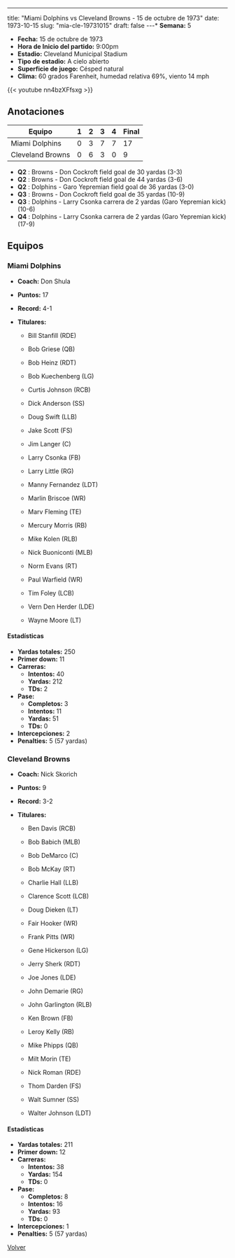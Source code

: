 ---
title: "Miami Dolphins vs Cleveland Browns - 15 de octubre de 1973"
date: 1973-10-15
slug: "mia-cle-19731015"
draft: false
---* **Semana:** 5
* **Fecha:** 15 de octubre de 1973
* **Hora de Inicio del partido:** 9:00pm
* **Estadio:** Cleveland Municipal Stadium
* **Tipo de estadio:** A cielo abierto
* **Superficie de juego:** Césped natural
* **Clima:** 60 grados Farenheit, humedad relativa 69%, viento 14 mph

{{< youtube nn4bzXFfsxg >}}


## Anotaciones
| Equipo | 1 | 2 | 3 | 4 | Final |
|--------|---|---|---|---|-------|
| Miami Dolphins  | 0 | 3 | 7 | 7  | 17 |
| Cleveland Browns  | 0 | 6 | 3 | 0  | 9 |
* **Q2** : Browns - Don Cockroft field goal de 30 yardas (3-3)
* **Q2** : Browns - Don Cockroft field goal de 44 yardas (3-6)
* **Q2** : Dolphins - Garo Yepremian field goal de 36 yardas (3-0)
* **Q3** : Browns - Don Cockroft field goal de 35 yardas (10-9)
* **Q3** : Dolphins - Larry Csonka carrera de 2 yardas (Garo Yepremian kick) (10-6)
* **Q4** : Dolphins - Larry Csonka carrera de 2 yardas (Garo Yepremian kick) (17-9)


## Equipos


### Miami Dolphins
* **Coach:** Don Shula
* **Puntos:** 17
* **Record:** 4-1
* **Titulares:** 

  * Bill Stanfill (RDE) 

  * Bob Griese (QB) 

  * Bob Heinz (RDT) 

  * Bob Kuechenberg (LG) 

  * Curtis Johnson (RCB) 

  * Dick Anderson (SS) 

  * Doug Swift (LLB) 

  * Jake Scott (FS) 

  * Jim Langer (C) 

  * Larry Csonka (FB) 

  * Larry Little (RG) 

  * Manny Fernandez (LDT) 

  * Marlin Briscoe (WR) 

  * Marv Fleming (TE) 

  * Mercury Morris (RB) 

  * Mike Kolen (RLB) 

  * Nick Buoniconti (MLB) 

  * Norm Evans (RT) 

  * Paul Warfield (WR) 

  * Tim Foley (LCB) 

  * Vern Den Herder (LDE) 

  * Wayne Moore (LT) 

#### Estadísticas
* **Yardas totales:** 250
* **Primer down:** 11
* **Carreras:**
  * **Intentos:** 40
  * **Yardas:** 212
  * **TDs:** 2
* **Pase:**
  * **Completos:** 3
  * **Intentos:** 11
  * **Yardas:** 51
  * **TDs:** 0
* **Intercepciones:** 2
* **Penalties:** 5 (57 yardas)

### Cleveland Browns
* **Coach:** Nick Skorich
* **Puntos:** 9
* **Record:** 3-2
* **Titulares:** 

  * Ben Davis (RCB) 

  * Bob Babich (MLB) 

  * Bob DeMarco (C) 

  * Bob McKay (RT) 

  * Charlie Hall (LLB) 

  * Clarence Scott (LCB) 

  * Doug Dieken (LT) 

  * Fair Hooker (WR) 

  * Frank Pitts (WR) 

  * Gene Hickerson (LG) 

  * Jerry Sherk (RDT) 

  * Joe Jones (LDE) 

  * John Demarie (RG) 

  * John Garlington (RLB) 

  * Ken Brown (FB) 

  * Leroy Kelly (RB) 

  * Mike Phipps (QB) 

  * Milt Morin (TE) 

  * Nick Roman (RDE) 

  * Thom Darden (FS) 

  * Walt Sumner (SS) 

  * Walter Johnson (LDT) 

#### Estadísticas
* **Yardas totales:** 211
* **Primer down:** 12
* **Carreras:**
  * **Intentos:** 38
  * **Yardas:** 154
  * **TDs:** 0
* **Pase:**
  * **Completos:** 8
  * **Intentos:** 16
  * **Yardas:** 93
  * **TDs:** 0
* **Intercepciones:** 1
* **Penalties:** 5 (57 yardas)


[Volver](/historia/1973)
